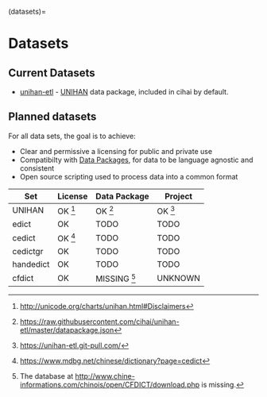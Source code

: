 (datasets)=

# Datasets

## Current Datasets

- [unihan-etl][unihan-etl] - [UNIHAN][unihan] data package, included in cihai by
  default.

## Planned datasets

For all data sets, the goal is to achieve:

- Clear and permissive a licensing for public and private use
- Compatibilty with [Data Packages][data packages], for data to be language
  agnostic and consistent
- Open source scripting used to process data into a common format

| Set       | License           | Data Package           | Project           |
| --------- | ----------------- | ---------------------- | ----------------- |
| UNIHAN    | OK [^cite_unhn-l] | OK [^cite_unhn-d]      | OK [^cite_unhn-p] |
| edict     | OK                | TODO                   | TODO              |
| cedict    | OK [^cite_cdct-l] | TODO                   | TODO              |
| cedictgr  | OK                | TODO                   | TODO              |
| handedict | OK                | TODO                   | TODO              |
| cfdict    | OK                | MISSING [^cite_cfdict] | UNKNOWN           |

[unihan]: http://www.unicode.org/charts/unihan.html

[data packages]: http://frictionlessdata.io/data-packages/

[unihan-etl]: https://unihan-etl.git-pull.com

[^cite_unhn-l]: <http://unicode.org/charts/unihan.html#Disclaimers>

[^cite_unhn-d]: <https://raw.githubusercontent.com/cihai/unihan-etl/master/datapackage.json>

[^cite_unhn-p]: <https://unihan-etl.git-pull.com/>

[^cite_cdct-l]: <https://www.mdbg.net/chinese/dictionary?page=cedict>

[^cite_cfdict]: The database at <http://www.chine-informations.com/chinois/open/CFDICT/download.php>
  is missing.


